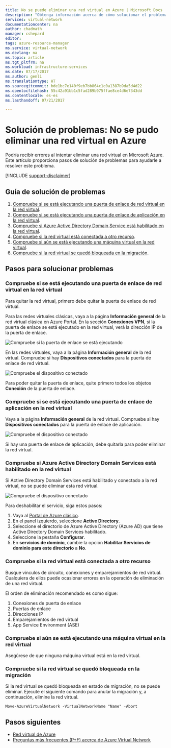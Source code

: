```yaml
---
title: No se puede eliminar una red virtual en Azure | Microsoft Docs
description: "Obtenga información acerca de cómo solucionar el problema por el que no se puede eliminar una red virtual en Azure."
services: virtual-network
documentationcenter: na
author: chadmath
manager: cshepard
editor: 
tags: azure-resource-manager
ms.service: virtual-network
ms.devlang: na
ms.topic: article
ms.tgt_pltfrm: na
ms.workload: infrastructure-services
ms.date: 07/17/2017
ms.author: genli
ms.translationtype: HT
ms.sourcegitcommit: bde1bc7e140f9eb7bb864c1c0a1387b9da5d4d22
ms.openlocfilehash: 55c42a91bb1c5fad289b975ffae8ce4d6e7343dd
ms.contentlocale: es-es
ms.lasthandoff: 07/21/2017

---
```


# <a name="troubleshooting-failed-to-delete-a-virtual-network-in-azure"></a>Solución de problemas: No se pudo eliminar una red virtual en Azure

Podría recibir errores al intentar eliminar una red virtual en Microsoft Azure. Este artículo proporciona pasos de solución de problemas para ayudarle a resolver este problema. 

[!INCLUDE [support-disclaimer](../../includes/support-disclaimer.md)]

## <a name="troubleshooting-guidance"></a>Guía de solución de problemas 

1. [Compruebe si se está ejecutando una puerta de enlace de red virtual en la red virtual](#check-whether-a-virtual-network-gateway-is-running-in-the-virtual-network).
2. [Compruebe si se está ejecutando una puerta de enlace de aplicación en la red virtual](#check-whether-an-application-gateway-is-running-in-the-virtual-network).
3. [Compruebe si Azure Active Directory Domain Service está habilitado en la red virtual](#check-whether-azure-active-directory-domain-service-is-enabled-in-the-virtual-network).
4. [Compruebe si la red virtual está conectada a otro recurso](#check-whether-the-virtual-network-is-connected-to-other-resource).
5. [Compruebe si aún se está ejecutando una máquina virtual en la red virtual](#check-whether-a-virtual-machine-is-still-running-in-the-virtual-network).
6. [Compruebe si la red virtual se quedó bloqueada en la migración](#check-whether-the-virtual-network-is-stuck-in-migration).

## <a name="troubleshooting-steps"></a>Pasos para solucionar problemas

### <a name="check-whether-a-virtual-network-gateway-is-running-in-the-virtual-network"></a>Compruebe si se está ejecutando una puerta de enlace de red virtual en la red virtual

Para quitar la red virtual, primero debe quitar la puerta de enlace de red virtual.

Para las redes virtuales clásicas, vaya a la página **Información general** de la red virtual clásica en Azure Portal. En la sección **Conexiones VPN**, si la puerta de enlace se está ejecutado en la red virtual, verá la dirección IP de la puerta de enlace. 

![Compruebe si la puerta de enlace se está ejecutando](media/virtual-network-troubleshoot-cannot-delete-vnet/classic-gateway.png)

En las redes virtuales, vaya a la página **Información general** de la red virtual. Compruebe si hay **Dispositivos conectados** para la puerta de enlace de red virtual.

![Compruebe el dispositivo conectado](media/virtual-network-troubleshoot-cannot-delete-vnet/vnet-gateway.png)

Para poder quitar la puerta de enlace, quite primero todos los objetos **Conexión** de la puerta de enlace. 

### <a name="check-whether-an-application-gateway-is-running-in-the-virtual-network"></a>Compruebe si se está ejecutando una puerta de enlace de aplicación en la red virtual

Vaya a la página **Información general** de la red virtual. Compruebe si hay **Dispositivos conectados** para la puerta de enlace de aplicación.

![Compruebe el dispositivo conectado](media/virtual-network-troubleshoot-cannot-delete-vnet/app-gateway.png)

Si hay una puerta de enlace de aplicación, debe quitarla para poder eliminar la red virtual.

### <a name="check-whether-azure-active-directory-domain-service-is-enabled-in-the-virtual-network"></a>Compruebe si Azure Active Directory Domain Services está habilitado en la red virtual

Si Active Directory Domain Services está habilitado y conectado a la red virtual, no se puede eliminar esta red virtual. 

![Compruebe el dispositivo conectado](media/virtual-network-troubleshoot-cannot-delete-vnet/enable-domain-services.png)

Para deshabilitar el servicio, siga estos pasos:

1. Vaya al [Portal de Azure clásico](https://manage.windowsazure.com).
2. En el panel izquierdo, seleccione **Active Directory**.
3. Seleccione el directorio de Azure Active Directory (Azure AD) que tiene Active Directory Domain Services habilitado.
4. Seleccione la pestaña **Configurar**.
5. En **servicios de dominio**, cambie la opción **Habilitar Servicios de dominio para este directorio** a **No**.  

### <a name="check-whether-the-virtual-network-is-connected-to-other-resource"></a>Compruebe si la red virtual está conectada a otro recurso

Busque vínculos de circuito, conexiones y emparejamientos de red virtual. Cualquiera de ellos puede ocasionar errores en la operación de eliminación de una red virtual. 

El orden de eliminación recomendado es como sigue:

1. Conexiones de puerta de enlace
2. Puertas de enlace
3. Direcciones IP
4. Emparejamientos de red virtual
5. App Service Environment (ASE)

### <a name="check-whether-a-virtual-machine-is-still-running-in-the-virtual-network"></a>Compruebe si aún se está ejecutando una máquina virtual en la red virtual

Asegúrese de que ninguna máquina virtual está en la red virtual.

### <a name="check-whether-the-virtual-network-is-stuck-in-migration"></a>Compruebe si la red virtual se quedó bloqueada en la migración

Si la red virtual se quedó bloqueada en estado de migración, no se puede eliminar. Ejecute el siguiente comando para anular la migración y, a continuación, elimine la red virtual.

    Move-AzureVirtualNetwork -VirtualNetworkName "Name" -Abort

## <a name="next-steps"></a>Pasos siguientes

- [Red virtual de Azure](virtual-networks-overview.md)
- [Preguntas más frecuentes (P+F) acerca de Azure Virtual Network](virtual-networks-faq.md)
